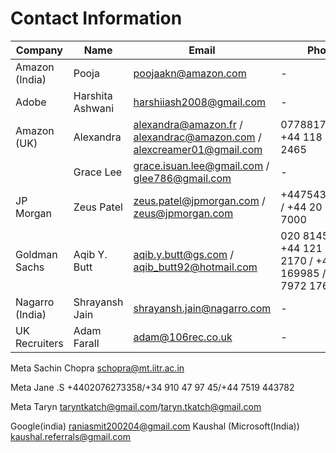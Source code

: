 # Contact Information

| Company         | Name             | Email                                                                 | Phone                                                               |
| --------------- | ---------------- | --------------------------------------------------------------------- | ------------------------------------------------------------------- |
| Amazon (India)  | Pooja            | poojaakn@amazon.com                                                   | -                                                                   |
| Adobe           | Harshita Ashwani | harshiiash2008@gmail.com                                              | -                                                                   |
| Amazon (UK)     | Alexandra        | alexandra@amazon.fr / alexandrac@amazon.com / alexcreamer01@gmail.com | 07788177120 / +44 118 952 2465                                      |
|                 | Grace Lee        | grace.isuan.lee@gmail.com / glee786@gmail.com                         | -                                                                   |
| JP Morgan       | Zeus Patel       | zeus.patel@jpmorgan.com / zeus@jpmorgan.com                           | +447543672297 / +44 20 7742 7000                                    |
| Goldman Sachs   | Aqib Y. Butt     | aqib.y.butt@gs.com / aqib_butt92@hotmail.com                          | 020 81457106 / +44 121 503 2170 / +44 7855 169985 / +44 7972 176452 |
| Nagarro (India) | Shrayansh Jain   | shrayansh.jain@nagarro.com                                            | -                                                                   |
| UK Recruiters   | Adam Farall      | adam@106rec.co.uk                                                     | -                                                                   |

Meta Sachin Chopra schopra@mt.iitr.ac.in

Meta Jane .S +4402076273358/+34 910 47 97 45/+44 7519 443782

Meta Taryn taryntkatch@gmail.com/taryn.tkatch@gmail.com

Google(india) raniasmit200204@gmail.com
Kaushal (Microsoft(India)) kaushal.referrals@gmail.com
